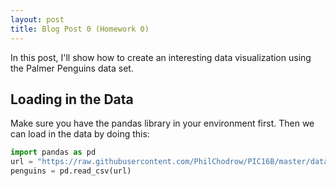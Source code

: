 ```yaml
---
layout: post
title: Blog Post 0 (Homework 0)
---
```


In this post, I'll show how to create an interesting data visualization using the Palmer Penguins data set.

## Loading in the Data

Make sure you have the pandas library in your environment first. Then we can load in the data by doing this:

```python
import pandas as pd
url = "https://raw.githubusercontent.com/PhilChodrow/PIC16B/master/datasets/palmer_penguins.csv"
penguins = pd.read_csv(url)
```


